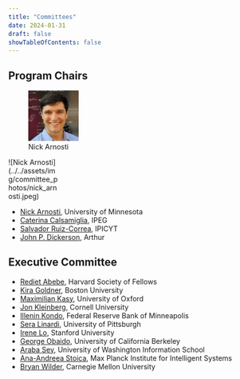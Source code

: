 ```yaml
---
title: "Committees"
date: 2024-01-31
draft: false
showTableOfContents: false
---
```


## Program Chairs

<figure style="max-width:20%">
    <img src="../../assets/img/committee_photos/nick_arnosti.jpeg"
         alt="Nick Arnosti">
    <figcaption>Nick Arnosti</figcaption>
</figure>

<div style="max-width:20%">
![Nick Arnosti](../../assets/img/committee_photos/nick_arnosti.jpeg)
</div>

- [Nick Arnosti](https://nickarnosti.com/), University of Minnesota
- [Caterina Calsamiglia](https://sites.google.com/site/caterinacalsamiglia/), IPEG
- [Salvador Ruiz-Correa](https://scholar.google.com/citations?user=LJNs7nwAAAAJ&hl=en&inst=7289110936595769722), IPICYT
- [John P. Dickerson](https://jpdickerson.com/), Arthur 

<!-- ## General Chairs
- [Name Surname](), University
- [Name Surname](), University -->

## Executive Committee
- [Rediet Abebe](https://www.cs.cornell.edu/~red/), Harvard Society of Fellows
- [Kira Goldner](https://www.kiragoldner.com/), Boston University
- [Maximilian Kasy](https://maxkasy.github.io/home/), University of Oxford
- [Jon Kleinberg](https://www.cs.cornell.edu/home/kleinber/), Cornell University
- [Illenin Kondo](https://www.illenin.com/), Federal Reserve Bank of Minneapolis
- [Sera Linardi](http://www.linardi.gspia.pitt.edu/), University of Pittsburgh
- [Irene Lo](https://sites.google.com/view/irene-lo), Stanford University
- [George Obaido](https://www.georgeobaido.com/), University of California Berkeley
- [Araba Sey](https://tascha.uw.edu/people/araba-sey/), University of Washington Information School
- [Ana-Andreea Stoica](http://www.columbia.edu/~as5001/), Max Planck Institute for Intelligent Systems
- [Bryan Wilder](https://bryanwilder.github.io/), Carnegie Mellon University
